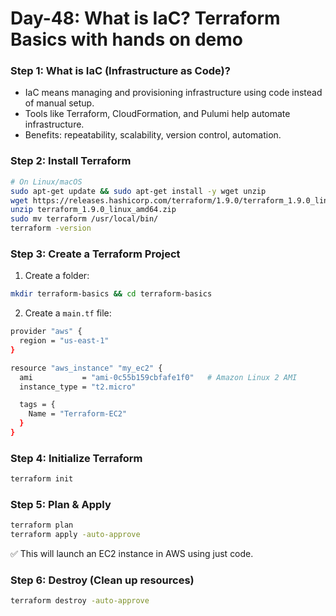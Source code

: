 # Day-48: What is IaC? Terraform Basics with hands on demo  

### Step 1: What is IaC (Infrastructure as Code)?
 - IaC means managing and provisioning infrastructure using code instead of manual setup.
 - Tools like Terraform, CloudFormation, and Pulumi help automate infrastructure.
 - Benefits: repeatability, scalability, version control, automation.

### Step 2: Install Terraform
```sh
# On Linux/macOS
sudo apt-get update && sudo apt-get install -y wget unzip
wget https://releases.hashicorp.com/terraform/1.9.0/terraform_1.9.0_linux_amd64.zip
unzip terraform_1.9.0_linux_amd64.zip
sudo mv terraform /usr/local/bin/
terraform -version
```

### Step 3: Create a Terraform Project
 1. Create a folder:
```sh
mkdir terraform-basics && cd terraform-basics
```
 2. Create a ```main.tf``` file:
```sh
provider "aws" {
  region = "us-east-1"
}

resource "aws_instance" "my_ec2" {
  ami           = "ami-0c55b159cbfafe1f0"   # Amazon Linux 2 AMI
  instance_type = "t2.micro"

  tags = {
    Name = "Terraform-EC2"
  }
}
```

### Step 4: Initialize Terraform
```sh
terraform init
```

### Step 5: Plan & Apply
```sh
terraform plan
terraform apply -auto-approve
```
✅ This will launch an EC2 instance in AWS using just code.

### Step 6: Destroy (Clean up resources)
```sh
terraform destroy -auto-approve
```
